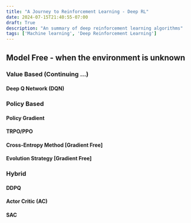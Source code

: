 ```yaml
---
title: "A Journey to Reinforcement Learning - Deep RL"
date: 2024-07-15T21:40:55-07:00
draft: True
description: "An summary of deep reinforcement learning algorithms"
tags: ['Machine learning', 'Deep Reinforcement Learning']
---
```

## Model Free - when the environment is unknown
### Value Based (Continuing ...)
#### Deep Q Network (DQN)
### Policy Based
#### Policy Gradient
#### TRPO/PPO
#### Cross-Entropy Method [Gradient Free]
#### Evolution Strategy [Gradient Free]
### Hybrid
#### DDPQ
#### Actor Critic (AC)
#### SAC